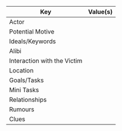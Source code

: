| Key                         | Value(s) |
| --------------------------- | -------- |
| Actor                       |          |
| Potential Motive            |          |
| Ideals/Keywords             |          |
| Alibi                       |          |
| Interaction with the Victim |          |
| Location                    |          |
| Goals/Tasks                 |          |
| Mini Tasks                  |          |
| Relationships               |          |
| Rumours                     |          |
| Clues            |                                                                                                            